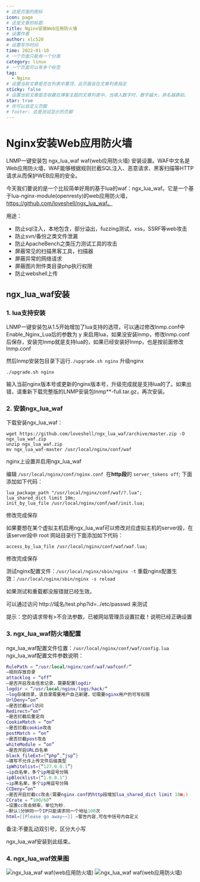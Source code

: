 ```yaml
---
# 这是页面的图标
icon: page
# 这是文章的标题
title: Nginx安装Web应用防火墙
# 设置作者
author: xlc520
# 设置写作时间
time: 2022-01-10
# 一个页面只能有一个分类
category: linux
# 一个页面可以有多个标签
tag:
  - Nginx
# 设置当前文章是否在列表中置顶，此页面会在文章列表指定
sticky: false
# 设置当前文章是否收藏在博客主题的文章列表中。当填入数字时，数字越大，排名越靠前。
star: true
# 你可以自定义页脚
# footer: 这是测试显示的页脚
---
```

# Nginx安装Web应用防火墙

LNMP一键安装包 ngx_lua_waf waf(web应用防火墙) 安装设置。WAF中文名是Web应用防火墙，WAF能够根据规则拦截SQL注入、恶意请求、黑客扫描等HTTP请求从而保护WEB应用的安全。

今天我们要说的是一个比较简单好用的基于lua的waf：ngx_lua_waf。它是一个基于lua-nginx-module(openresty)的web应用防火墙，https://github.com/loveshell/ngx_lua_waf。

用途：

- 防止sql注入，本地包含，部分溢出，fuzzing测试，xss，SSRF等web攻击
- 防止svn/备份之类文件泄漏
- 防止ApacheBench之类压力测试工具的攻击
- 屏蔽常见的扫描黑客工具，扫描器
- 屏蔽异常的网络请求
- 屏蔽图片附件类目录php执行权限
- 防止webshell上传

## ngx_lua_waf安装

### 1. lua支持安装

LNMP一键安装包从1.5开始增加了lua支持的选项，可以通过修改lnmp.conf中Enable_Nginx_Lua后的参数为 y 来启用lua，如果没安装lnmp，修改lnmp.conf后保存，安装完lnmp就是支持lua的，如果已经安装好lnmp，也是按前面修改lnmp.conf

然后lnmp安装包目录下运行`./upgrade.sh nginx` 升级nginx

```
./upgrade.sh nginx
```

输入当前nginx版本号或更新的nginx版本号，升级完成就是支持lua的了。如果出错，请重新下载完整版的LNMP安装包lnmp**-full.tar.gz，再次安装。

### 2. 安装ngx_lua_waf

下载安装ngx_lua_waf：

```
wget https://github.com/loveshell/ngx_lua_waf/archive/master.zip -O ngx_lua_waf.zip
unzip ngx_lua_waf.zip
mv ngx_lua_waf-master /usr/local/nginx/conf/waf
```

nginx上设置并启用ngx_lua_waf

编辑 `/usr/local/nginx/conf/nginx.conf `在**http段**的 `server_tokens off`; 下面添加如下代码：

```
lua_package_path "/usr/local/nginx/conf/waf/?.lua";
lua_shared_dict limit 10m;
init_by_lua_file /usr/local/nginx/conf/waf/init.lua;
```

修改完成保存

如果要想在某个虚拟主机启用ngx_lua_waf可以修改对应虚拟主机的server段，在该server段中 root 网站目录行下面添加如下代码：

```
access_by_lua_file /usr/local/nginx/conf/waf/waf.lua;
```

修改完成保存

测试nginx配置文件：`/usr/local/nginx/sbin/nginx -t`
重载nginx配置生效：`/usr/local/nginx/sbin/nginx -s reload`

如果测试和重载都没报错就已经生效。

可以通过访问 http://域名/test.php?id=../etc/passwd 来测试

提示：您的请求带有>不合法参数，已被网站管理员设置拦截！说明已经正确设置

### 3. ngx_lua_waf防火墙配置

ngx_lua_waf配置文件位置：`/usr/local/nginx/conf/waf/config.lua`
ngx_lua_waf配置文件参数说明：

```lua
RulePath = “/usr/local/nginx/conf/waf/wafconf/”
–规则存放目录
attacklog = “off”
–是否开启攻击信息记录，需要配置logdir
logdir = “/usr/local/nginx/logs/hack/”
–log存储目录，该目录需要用户自己新建，切需要nginx用户的可写权限
UrlDeny=”on”
–是否拦截url访问
Redirect=”on”
–是否拦截后重定向
CookieMatch = “on”
–是否拦截cookie攻击
postMatch = “on”
–是否拦截post攻击
whiteModule = “on”
–是否开启URL白名单
black_fileExt={“php”,”jsp”}
–填写不允许上传文件后缀类型
ipWhitelist={“127.0.0.1”}
–ip白名单，多个ip用逗号分隔
ipBlocklist={“1.0.0.1″}
–ip黑名单，多个ip用逗号分隔
CCDeny=”on”
–是否开启拦截cc攻击(需要nginx.conf的http段增加lua_shared_dict limit 10m;)
CCrate = “100/60”
–设置cc攻击频率，单位为秒.
–默认1分钟同一个IP只能请求同一个地址100次
html=[[Please go away~~]] –警告内容,可在中括号内自定义
```

备注:不要乱动双引号，区分大小写

ngx_lua_waf安装到此结束。

### 4. ngx_lua_waf效果图

![ngx_lua_waf waf(web应用防火墙)](https://fastly.jsdelivr.net/gh/xlc520/MyImage@main/MdImg/ngcb15.webp)
![ngx_lua_waf waf(web应用防火墙)](https://fastly.jsdelivr.net/gh/xlc520/MyImage@main/MdImg/ngcb15-16419157753881.webp)

